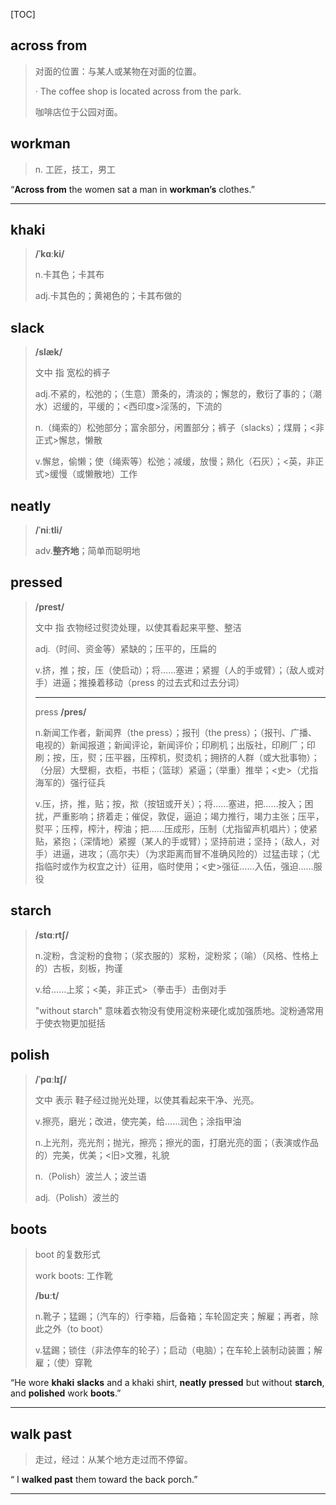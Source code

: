 [TOC]

## across from

> 对面的位置：与某人或某物在对面的位置。
>
> · The coffee shop is located across from the park.
>
> 咖啡店位于公园对面。

## workman

> n. 工匠，技工，男工

“**Across from** the women sat a man in **workman’s** clothes.”

---

## khaki

> **/ˈkɑːki/**
>
> n.卡其色；卡其布
>
> adj.卡其色的；黄褐色的；卡其布做的

## slack

> **/slæk/**
>
> 文中 指 宽松的裤子
>
> adj.不紧的，松弛的；（生意）萧条的，清淡的；懈怠的，敷衍了事的；（潮水）迟缓的，平缓的；<西印度>淫荡的，下流的
>
> n.（绳索的）松弛部分；富余部分，闲置部分；裤子（slacks）；煤屑；<非正式>懈怠，懒散
>
> v.懈怠，偷懒；使（绳索等）松弛；减缓，放慢；熟化（石灰）；<英，非正式>缓慢（或懒散地）工作

## neatly

> **/ˈniːtli/**
>
> adv.**整齐地**；简单而聪明地

## pressed

> **/prest/**
>
> 文中 指  衣物经过熨烫处理，以使其看起来平整、整洁
>
> adj.（时间、资金等）紧缺的；压平的，压扁的
>
> v.挤，推；按，压（使启动）；将……塞进；紧握（人的手或臂）；（敌人或对手）进逼；推搡着移动（press 的过去式和过去分词）
>
> ---
>
> press **/pres/**
>
> n.新闻工作者，新闻界（the press）；报刊（the press）；（报刊、广播、电视的）新闻报道；新闻评论，新闻评价；印刷机；出版社，印刷厂；印刷；按，压，熨；压平器，压榨机，熨烫机；拥挤的人群（或大批事物）；（分层）大壁橱，衣柜，书柜；（篮球）紧逼；（举重）推举；<史>（尤指海军的）强行征兵
>
> v.压，挤，推，贴；按，揿（按钮或开关）；将……塞进，把……按入；困扰，严重影响；挤着走；催促，敦促，逼迫；竭力推行，竭力主张；压平，熨平；压榨，榨汁，榨油；把……压成形，压制（尤指留声机唱片）；使紧贴，紧抱；（深情地）紧握（某人的手或臂）；坚持前进；坚持；（敌人，对手）进逼，进攻；（高尔夫）（为求距离而冒不准确风险的）过猛击球；（尤指临时或作为权宜之计）征用，临时使用；<史>强征……入伍，强迫……服役

## starch

> **/stɑːrtʃ/**
>
> n.淀粉，含淀粉的食物；（浆衣服的）浆粉，淀粉浆；（喻）（风格、性格上的）古板，刻板，拘谨
>
> v.给……上浆；<美，非正式>（拳击手）击倒对手
>
> "without starch" 意味着衣物没有使用淀粉来硬化或加强质地。淀粉通常用于使衣物更加挺括

## polish

> **/ˈpɑːlɪʃ/**
>
> 文中 表示 鞋子经过抛光处理，以使其看起来干净、光亮。
>
> v.擦亮，磨光；改进，使完美，给……润色；涂指甲油
>
> n.上光剂，亮光剂；抛光，擦亮；擦光的面，打磨光亮的面；（表演或作品的）完美，优美；<旧>文雅，礼貌
>
> n.（Polish）波兰人；波兰语
>
> adj.（Polish）波兰的

## boots

> boot 的复数形式
>
> work boots: 工作靴
>
> **/buːt/**
>
> n.靴子；猛踢；（汽车的）行李箱，后备箱；车轮固定夹；解雇；再者，除此之外（to boot）
>
> v.猛踢；锁住（非法停车的轮子）；启动（电脑）；在车轮上装制动装置；解雇；（使）穿靴

“He wore **khaki** **slacks** and a khaki shirt, **neatly** **pressed** but without **starch**, and **polished** work **boots**.”

---

## walk past 

> 走过，经过：从某个地方走过而不停留。

“ I **walked past** them toward the back porch.”

---